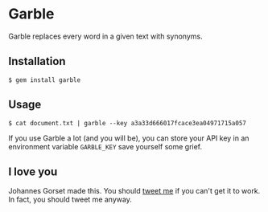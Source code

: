 # Garble

Garble replaces every word in a given text with synonyms.

## Installation

    $ gem install garble

## Usage

    $ cat document.txt | garble --key a3a33d666017fcace3ea04971715a057

If you use Garble a lot (and you will be), you can store your API key in an environment
variable `GARBLE_KEY` save yourself some grief.

## I love you

Johannes Gorset made this. You should [tweet me](http://twitter.com/jgorset) if you can't get
it to work. In fact, you should tweet me anyway.
